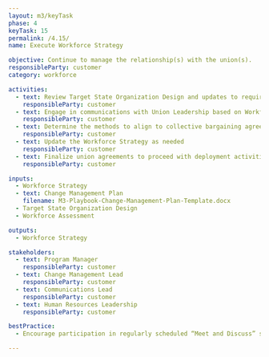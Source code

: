 ```yaml
---
layout: m3/keyTask
phase: 4
keyTask: 15
permalink: /4.15/
name: Execute Workforce Strategy

objective: Continue to manage the relationship(s) with the union(s).
responsibleParty: customer
category: workforce

activities:
  - text: Review Target State Organization Design and updates to requirements based on the migration along with the updated Workforce Assessment to identify potential impacts on staff
    responsibleParty: customer
  - text: Engage in communications with Union Leadership based on Workforce Strategy
    responsibleParty: customer
  - text: Determine the methods to align to collective bargaining agreements, resolve issues and document outcomes and next steps
    responsibleParty: customer
  - text: Update the Workforce Strategy as needed
    responsibleParty: customer
  - text: Finalize union agreements to proceed with deployment activities
    responsibleParty: customer

inputs:
  - Workforce Strategy
  - text: Change Management Plan
    filename: M3-Playbook-Change-Management-Plan-Template.docx
  - Target State Organization Design
  - Workforce Assessment

outputs:
  - Workforce Strategy

stakeholders:
  - text: Program Manager
    responsibleParty: customer
  - text: Change Management Lead
    responsibleParty: customer
  - text: Communications Lead
    responsibleParty: customer
  - text: Human Resources Leadership
    responsibleParty: customer

bestPractice:
  - Encourage participation in regularly scheduled “Meet and Discuss” session with union leadership and organization management

---
```

